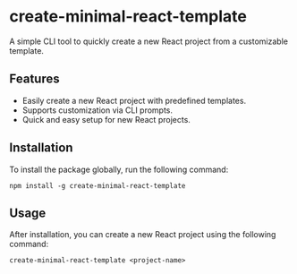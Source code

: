 # create-minimal-react-template

A simple CLI tool to quickly create a new React project from a customizable template.

## Features

- Easily create a new React project with predefined templates.
- Supports customization via CLI prompts.
- Quick and easy setup for new React projects.

## Installation

To install the package globally, run the following command:

`npm install -g create-minimal-react-template`

## Usage

After installation, you can create a new React project using the following command:

`create-minimal-react-template <project-name>`
